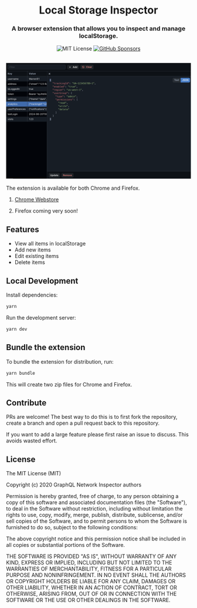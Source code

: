 <div align="center">
  <h1>Local Storage Inspector</h1>
  <h3>A browser extension that allows you to inspect and manage localStorage.</h3>
  <img alt="MIT License" src="https://img.shields.io/github/license/warrenday/local-storage-inspector" />
  <a href="https://github.com/sponsors/warrenday">
    <img alt="GitHub Sponsors" src="https://img.shields.io/github/sponsors/warrenday">
  </a>
  <br />
  <br />
</div>

![Application Preview](docs/main.png)

The extension is available for both Chrome and Firefox.

1. [Chrome Webstore](https://chromewebstore.google.com/detail/local-storage-inspector/pbfecmmdbppphcnmlmegkcdobpadegid?authuser=0&hl=en-GB)

2. Firefox coming very soon!

## Features

- View all items in localStorage
- Add new items
- Edit existing items
- Delete items

## Local Development

Install dependencies:

```bash
yarn
```

Run the development server:

```bash
yarn dev
```

## Bundle the extension

To bundle the extension for distribution, run:

```bash
yarn bundle
```

This will create two zip files for Chrome and Firefox.

## Contribute

PRs are welcome! The best way to do this is to first fork the repository, create a branch and open a pull request back to this repository.

If you want to add a large feature please first raise an issue to discuss. This avoids wasted effort.

## License

The MIT License (MIT)

Copyright (c) 2020 GraphQL Network Inspector authors

Permission is hereby granted, free of charge, to any person obtaining a copy of this software and associated documentation files (the "Software"), to deal in the Software without restriction, including without limitation the rights to use, copy, modify, merge, publish, distribute, sublicense, and/or sell copies of the Software, and to permit persons to whom the Software is furnished to do so, subject to the following conditions:

The above copyright notice and this permission notice shall be included in all copies or substantial portions of the Software.

THE SOFTWARE IS PROVIDED "AS IS", WITHOUT WARRANTY OF ANY KIND, EXPRESS OR IMPLIED, INCLUDING BUT NOT LIMITED TO THE WARRANTIES OF MERCHANTABILITY, FITNESS FOR A PARTICULAR PURPOSE AND NONINFRINGEMENT. IN NO EVENT SHALL THE AUTHORS OR COPYRIGHT HOLDERS BE LIABLE FOR ANY CLAIM, DAMAGES OR OTHER LIABILITY, WHETHER IN AN ACTION OF CONTRACT, TORT OR OTHERWISE, ARISING FROM, OUT OF OR IN CONNECTION WITH THE SOFTWARE OR THE USE OR OTHER DEALINGS IN THE SOFTWARE.
